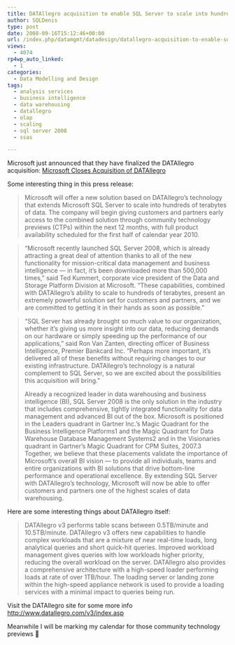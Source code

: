 ```yaml
---
title: DATAllegro acquisition to enable SQL Server to scale into hundreds of terabytes of data
author: SQLDenis
type: post
date: 2008-09-16T15:12:46+00:00
url: /index.php/datamgmt/datadesign/datallegro-acquisition-to-enable-sql-ser/
views:
  - 4074
rp4wp_auto_linked:
  - 1
categories:
  - Data Modelling and Design
tags:
  - analysis services
  - business intelligence
  - data warehousing
  - datallegro
  - olap
  - scaling
  - sql server 2008
  - ssas

---
```

Microsoft just announced that they have finalized the DATAllegro acquisition: [Microsoft Closes Acquisition of DATAllegro][1]

Some interesting thing in this press release:
  


> Microsoft will offer a new solution based on DATAllegro’s technology that extends Microsoft SQL Server to scale into hundreds of terabytes of data. The company will begin giving customers and partners early access to the combined solution through community technology previews (CTPs) within the next 12 months, with full product availability scheduled for the first half of calendar year 2010.
  
> “Microsoft recently launched SQL Server 2008, which is already attracting a great deal of attention thanks to all of the new functionality for mission-critical data management and business intelligence — in fact, it’s been downloaded more than 500,000 times,” said Ted Kummert, corporate vice president of the Data and Storage Platform Division at Microsoft. “These capabilities, combined with DATAllegro’s ability to scale to hundreds of terabytes, present an extremely powerful solution set for customers and partners, and we are committed to getting it in their hands as soon as possible.”
  
> “SQL Server has already brought so much value to our organization, whether it’s giving us more insight into our data, reducing demands on our hardware or simply speeding up the performance of our applications,” said Ron Van Zanten, directing officer of Business Intelligence, Premier Bankcard Inc. “Perhaps more important, it’s delivered all of these benefits without requiring changes to our existing infrastructure. DATAllegro’s technology is a natural complement to SQL Server, so we are excited about the possibilities this acquisition will bring.”</p> 
> 
> Already a recognized leader in data warehousing and business intelligence (BI), SQL Server 2008 is the only solution in the industry that includes comprehensive, tightly integrated functionality for data management and advanced BI out of the box. Microsoft is positioned in the Leaders quadrant in Gartner Inc.’s Magic Quadrant for the Business Intelligence Platforms1 and the Magic Quadrant for Data Warehouse Database Management Systems2 and in the Visionaries quadrant in Gartner’s Magic Quadrant for CPM Suites, 2007.3 Together, we believe that these placements validate the importance of Microsoft’s overall BI vision — to provide all individuals, teams and entire organizations with BI solutions that drive bottom-line performance and operational excellence. By extending SQL Server with DATAllegro’s technology, Microsoft will now be able to offer customers and partners one of the highest scales of data warehousing.

Here are some interesting things about DATAllegro itself:

> DATAllegro v3 performs table scans between 0.5TB/minute and 10.5TB/minute. DATAllegro v3 offers new capabilities to handle complex workloads that are a mixture of near real-time loads, long analytical queries and short quick-hit queries. Improved workload management gives queries with low workloads higher priority, reducing the overall workload on the server. DATAllegro also provides a comprehensive architecture with a high-speed loader performing loads at rate of over 1TB/hour. The loading server or landing zone within the high-speed appliance network is used to provide a loading services with a minimal impact to queries being run.

Visit the DATAllegro site for some more info http://www.datallegro.com/v3/index.asp

Meanwhile I will be marking my calendar for those community technology previews 🙂

 [1]: http://www.microsoft.com/presspass/press/2008/sep08/09-16DAPR.mspx?rss_fdn=Press%20Releases
